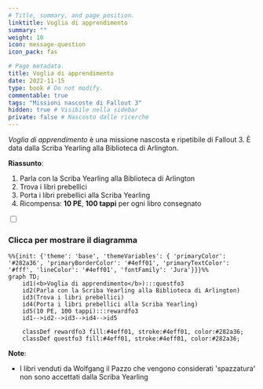 ```yaml
---
# Title, summary, and page position.
linktitle: Voglia di apprendimento
summary: ""
weight: 10
icon: message-question
icon_pack: fas

# Page metadata.
title: Voglia di apprendimento
date: 2022-11-15
type: book # Do not modify.
commentable: true
tags: "Missioni nascoste di Fallout 3"
hidden: true # Visibile nella sidebar
private: false # Nascosto dalle ricerche
---
```


<div class="fo3">

*Voglia di apprendimento* è una missione nascosta e ripetibile di Fallout 3. È data dalla Scriba Yearling alla Biblioteca di Arlington.

**Riassunto**:
1. Parla con la Scriba Yearling alla Biblioteca di Arlington
2. Trova i libri prebellici
3. Porta i libri prebellici alla Scriba Yearling
4. Ricompensa: **10 PE**, **100 tappi** per ogni libro consegnato


<section class="chart-collapse">
<input type="checkbox" name="collapse2" id="handle2">
<h3 class="handle">
<label for="handle2">Clicca per mostrare il diagramma</label>
</h3>
<div class="content">

```mermaid
%%{init: {'theme': 'base', 'themeVariables': { 'primaryColor': '#282a36', 'primaryBorderColor': '#4eff01', 'primaryTextColor': '#fff', 'lineColor': '#4eff01', 'fontFamily': 'Jura'}}}%%
graph TD;
    id1(<b>Voglia di apprendimento</b>):::questfo3
    id2(Parla con la Scriba Yearling alla Biblioteca di Arlington)
    id3(Trova i libri prebellici)
    id4(Porta i libri prebellici alla Scriba Yearling)
    id5(10 PE, 100 tappi):::rewardfo3
    id1-->id2-->id3-->id4-->id5
    
    classDef rewardfo3 fill:#4eff01, stroke:#4eff01, color:#282a36;
    classDef questfo3 fill:#4eff01, stroke:#4eff01, color:#282a36;
```

</div>
</section>

**Note**:
- I libri venduti da Wolfgang il Pazzo che vengono considerati 'spazzatura' non sono accettati dalla Scriba Yearling


</div>